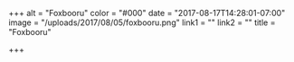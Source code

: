 +++
alt = "Foxbooru"
color = "#000"
date = "2017-08-17T14:28:01-07:00"
image = "/uploads/2017/08/05/foxbooru.png"
link1 = ""
link2 = ""
title = "Foxbooru"

+++
